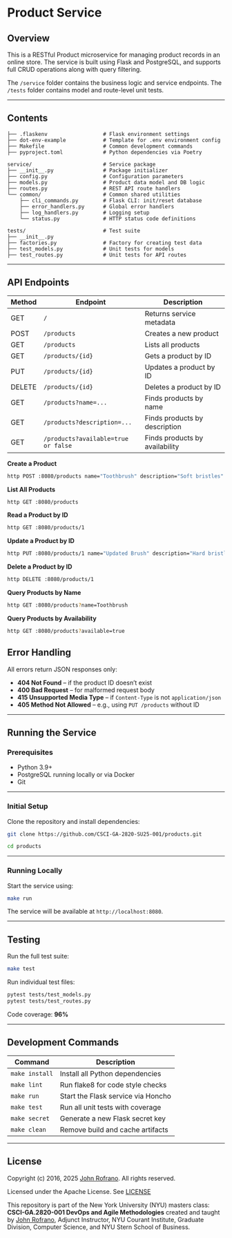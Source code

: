 # Product Service

## Overview

This is a RESTful Product microservice for managing product records in an online store. The service is built using Flask and PostgreSQL, and supports full CRUD operations along with query filtering.

The `/service` folder contains the business logic and service endpoints. The `/tests` folder contains model and route-level unit tests.

---

## Contents

```
├── .flaskenv                  # Flask environment settings
├── dot-env-example            # Template for .env environment config
├── Makefile                   # Common development commands
├── pyproject.toml             # Python dependencies via Poetry

service/                       # Service package
├── __init__.py                # Package initializer
├── config.py                  # Configuration parameters
├── models.py                  # Product data model and DB logic
├── routes.py                  # REST API route handlers
└── common/                    # Common shared utilities
    ├── cli_commands.py        # Flask CLI: init/reset database
    ├── error_handlers.py      # Global error handlers
    ├── log_handlers.py        # Logging setup
    └── status.py              # HTTP status code definitions

tests/                         # Test suite
├── __init__.py
├── factories.py               # Factory for creating test data
├── test_models.py             # Unit tests for models
├── test_routes.py             # Unit tests for API routes
```

---

## API Endpoints

| Method | Endpoint             | Description                     |
|--------|----------------------|---------------------------------|
| GET    | `/`                  | Returns service metadata        |
| POST   | `/products`          | Creates a new product           |
| GET    | `/products`          | Lists all products              |
| GET    | `/products/{id}`     | Gets a product by ID            |
| PUT    | `/products/{id}`     | Updates a product by ID         |
| DELETE | `/products/{id}`     | Deletes a product by ID         |
| GET    | `/products?name=...` | Finds products by name          |
| GET    | `/products?description=...` | Finds products by description |
| GET    | `/products?available=true or false` | Finds products by availability |

**Create a Product**  
```bash
http POST :8080/products name="Toothbrush" description="Soft bristles" price:=9.99 available:=true
```

**List All Products**  
```bash
http GET :8080/products
```

**Read a Product by ID**  
```bash
http GET :8080/products/1
```

**Update a Product by ID**  
```bash
http PUT :8080/products/1 name="Updated Brush" description="Hard bristles" price:=12.99 available:=false
```

**Delete a Product by ID**  
```bash
http DELETE :8080/products/1
```

**Query Products by Name**  
```bash
http GET :8080/products?name=Toothbrush
```

**Query Products by Availability**  
```bash
http GET :8080/products?available=true
```

##  Error Handling

All errors return JSON responses only:

- **404 Not Found** – if the product ID doesn’t exist  
- **400 Bad Request** – for malformed request body  
- **415 Unsupported Media Type** – if `Content-Type` is not `application/json`  
- **405 Method Not Allowed** – e.g., using `PUT /products` without ID

---


## Running the Service

### Prerequisites

- Python 3.9+
- PostgreSQL running locally or via Docker
- Git

---

### Initial Setup

Clone the repository and install dependencies:

```bash
git clone https://github.com/CSCI-GA-2820-SU25-001/products.git

cd products
```

---

### Running Locally

Start the service using:

```bash
make run
```

The service will be available at `http://localhost:8080`.

---

## Testing

Run the full test suite:

```bash
make test
```

Run individual test files:

```bash
pytest tests/test_models.py
pytest tests/test_routes.py
```

Code coverage: **96%**

---

## Development Commands

| Command         | Description                             |
|----------------|-----------------------------------------|
| `make install` | Install all Python dependencies         |
| `make lint`    | Run flake8 for code style checks        |
| `make run`     | Start the Flask service via Honcho      |
| `make test`    | Run all unit tests with coverage        |
| `make secret`  | Generate a new Flask secret key         |
| `make clean`   | Remove build and cache artifacts        |


---

## License

Copyright (c) 2016, 2025 [John Rofrano](https://www.linkedin.com/in/JohnRofrano/). All rights reserved.

Licensed under the Apache License. See [LICENSE](LICENSE)

This repository is part of the New York University (NYU) masters class: **CSCI-GA.2820-001 DevOps and Agile Methodologies** created and taught by [John Rofrano](https://cs.nyu.edu/~rofrano/), Adjunct Instructor, NYU Courant Institute, Graduate Division, Computer Science, and NYU Stern School of Business.
